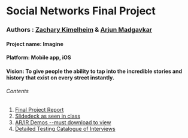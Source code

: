 # Social Networks Final Project
### Authors : [Zachary Kimelheim](https://github.com/zackkimelheim) & [Arjun Madgavkar](https://github.com/arjunmadgavkar)

#### Project name: Imagine
#### Platform: Mobile app, iOS
#### Vision: To give people the ability to tap into the incredible stories and history that exist on every street instantly. 

###### Contents 
1. [Final Project Report](Final-Project-Abstract.pdf)
2. [Slidedeck as seen in class](imagine-slidedeck.pdf)
3. [AR/IR Demos --must download to view](demos)
4. [Detailed Testing Catalogue of Interviews](Testing-catalogue.pdf)

